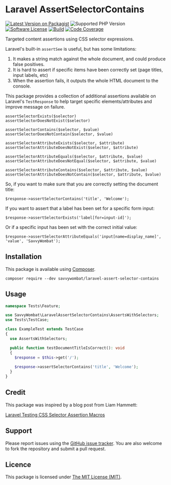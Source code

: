 # Laravel AssertSelectorContains

[![Latest Version on Packagist](https://img.shields.io/packagist/v/savvywombat/laravel-assert-selector-contains.svg)](https://packagist.org/packages/savvywombat/laravel-assert-selector-contains)
![Supported PHP Version](https://img.shields.io/packagist/php-v/savvywombat/laravel-assert-selector-contains?style=flat-square)
[![Software License](https://img.shields.io/badge/license-MIT-brightgreen.svg)](LICENSE.md)
[![Build](https://img.shields.io/github/workflow/status/SavvyWombat/laravel-assert-selector-contains/Test)](https://github.com/SavvyWombat/laravel-assert-selector-contains/actions)
[![Code Coverage](https://codecov.io/gh/SavvyWombat/laravel-assert-selector-contains/branch/main/graph/badge.svg)](https://codecov.io/gh/SavvyWombat/laravel-assert-selector-contains)

Targeted content assertions using CSS selector expressions.

Laravel's built-in `assertSee` is useful, but has some limitations:

1. It makes a string match against the whole document, and could produce false positives.
2. It is hard to assert if specific items have been correctly set (page titles, input labels, etc)
3. When the assertion fails, it outputs the whole HTML document to the console.

This package provides a collection of additional assertions available on Laravel's `TestResponse` to help target specific elements/attributes and improve message on failure.

```
assertSelectorExists($selector)
assertSelectorDoesNotExist($selector)

assertSelectorContains($selector, $value)
assertSelectorDoesNotContain($selector, $value)

assertSelectorAttributeExists($selector, $attribute)
assertSelectorAttributeDoesNotExist($selector, $attribute)

assertSelectorAttributeEquals($selector, $attribute, $value)
assertSelectorAttributeDoesNotEqual($selector, $attribute, $value)

assertSelectorAttributeContains($selector, $attribute, $value)
assertSelectorAttributeDoesNotContain($selector, $attribute, $value)
```

So, if you want to make sure that you are correctly setting the document title:

`$response->assertSelectorContains('title', 'Welcome');`

If you want to assert that a label has been set for a specific form input:

`$response->assertSelectorExists('label[for=input-id]');`

Or if a specific input has been set with the correct initial value:

`$response->assertSelectorAttributeEquals('input[name=display_name]', 'value', 'SavvyWombat');`

## Installation

This package is available using [Composer](https://getcomposer.org/).

`composer require --dev savvywombat/laravel-assert-selector-contains`

## Usage

```php
namespace Tests\Feature;

use SavvyWombat\LaravelAssertSelectorContains\AssertsWithSelectors;
use Tests\TestCase;

class ExampleTest extends TestCase
{
  use AssertsWithSelectors;

  public function testDocumentTitleIsCorrect(): void
  {
    $response = $this->get('/');
    
    $response->assertSelectorContains('title', 'Welcome');
  }
}
```

## Credit

This package was inspired by a blog post from Liam Hammett:

[Laravel Testing CSS Selector Assertion Macros](https://liamhammett.com/laravel-testing-css-selector-assertion-macros-D9o0YAQJ)

## Support

Please report issues using the [GitHub issue tracker](https://github.com/SavvyWombat/LaravelAssertSelectorContains/issues). You are also welcome to fork the repository and submit a pull request.

## Licence

This package is licensed under [The MIT License (MIT)](https://github.com/SavvyWombat/LaravelAssertSelectorContains/blob/master/LICENSE).
